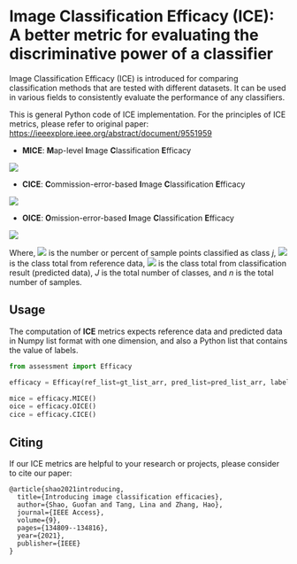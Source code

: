 # Image Classification Efficacy (ICE): A better metric for evaluating the discriminative power of a classifier


Image Classification Efficacy (ICE) is introduced for comparing classification methods that are tested with different datasets. It can be used in various fields to consistently evaluate the performance of any classifiers.

This is general Python code of ICE implementation. For the principles of ICE metrics, please refer to original paper: https://ieeexplore.ieee.org/abstract/document/9551959

- **MICE**:  **M**ap-level **I**mage **C**lassification **E**fficacy

![](https://latex.codecogs.com/svg.image?\mathrm{MICE}=\frac{\frac{\sum_{j}^{J}&space;n_{j&space;j}}{n}-\sum_{j=1}^{n}\left(\frac{n_{&plus;j}}{n}\right)^{2}}{1-\sum_{j=1}^{n}\left(\frac{n_{&plus;j}}{n}\right)^{2}})

- **CICE**: **C**ommission-error-based **I**mage **C**lassification **E**fficacy

![](https://latex.codecogs.com/svg.image?\mathrm{CICE}_{j}=\frac{\frac{n_{j&space;j}}{n_{j&plus;}}-\frac{n_{&plus;j}}{n}}{1-\frac{n_{&plus;j}}{n}})

- **OICE**: **O**mission-error-based **I**mage **C**lassification **E**fficacy

![](https://latex.codecogs.com/svg.image?\mathrm{OICE}_{j}=\frac{\frac{n_{j&space;j}}{n_{&plus;j}}-\frac{n_{&plus;j}}{n}}{1-\frac{n_{&plus;j}}{n}})

Where, ![](https://latex.codecogs.com/svg.image?n_{i&space;j}) is the number or percent of sample points classified as class *j*, ![](https://latex.codecogs.com/svg.image?n_{&plus;j}) is the class total from reference data, ![](https://latex.codecogs.com/svg.image?n_{j&plus;}) is the class total from classification result (predicted data), *J* is the total number of classes, and *n* is the total number of samples.

## Usage



The computation of **ICE** metrics expects reference data and predicted data in Numpy list format with one dimension, and also a Python list that contains the value of labels.



```python
from assessment import Efficacy

efficacy = Efficay(ref_list=gt_list_arr, pred_list=pred_list_arr, label_values=[0,1]) # binary classificaion

mice = efficacy.MICE()
oice = efficacy.OICE()
cice = efficacy.CICE()
```



## Citing

If our ICE metrics are helpful to your research or projects, please consider to cite our paper:
```
@article{shao2021introducing,
  title={Introducing image classification efficacies},
  author={Shao, Guofan and Tang, Lina and Zhang, Hao},
  journal={IEEE Access},
  volume={9},
  pages={134809--134816},
  year={2021},
  publisher={IEEE}
}
```
